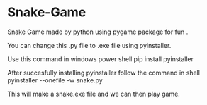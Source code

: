 # Snake-Game
Snake Game made by python using pygame package for fun .


You can change this .py file to .exe file using pyinstaller.

Use this command in windows power shell  pip install pyinstaller

After succesfully installing pyinstaller follow the command in shell
pyinstaller --onefile -w snake.py

This will make a snake.exe file and we can then play game.
